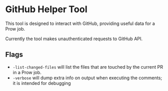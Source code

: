 # GitHub Helper Tool

This tool is designed to interact with GitHub, providing useful data for a Prow job.

Currently the tool makes unauthenticated requests to GitHub API.

## Flags

* `-list-changed-files` will list the files that are touched by the current PR in a Prow job.
* `-verbose` will dump extra info on output when executing the comments; it is intended for debugging
